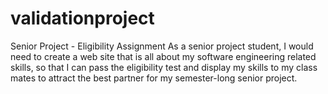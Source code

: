 # validationproject
Senior Project - Eligibility Assignment
As a senior project student, I would need to create a web site that is all about my software engineering related skills, so that I can pass the eligibility test and display my skills to my class mates to attract the best partner for my semester-long senior project. 
